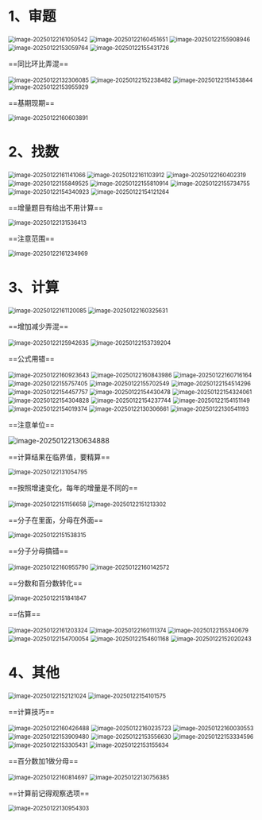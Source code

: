 # 1、审题

<img src="./assets/image-20250122161050542.png" alt="image-20250122161050542" style="zoom:80%;" />

<img src="./assets/image-20250122160451651.png" alt="image-20250122160451651" style="zoom:80%;" />

<img src="./assets/image-20250122155908946.png" alt="image-20250122155908946" style="zoom:80%;" />

<img src="./assets/image-20250122153059764.png" alt="image-20250122153059764" style="zoom:80%;" />

<img src="./assets/image-20250122155431726.png" alt="image-20250122155431726" style="zoom:80%;" />

==同比环比弄混==

<img src="./assets/image-20250122132306085.png" alt="image-20250122132306085" style="zoom:80%;" />

<img src="./assets/image-20250122152238482.png" alt="image-20250122152238482" style="zoom:80%;" />

<img src="./assets/image-20250122151453844.png" alt="image-20250122151453844" style="zoom:80%;" />

<img src="./assets/image-20250122153955929.png" alt="image-20250122153955929" style="zoom:80%;" />

==基期现期==

<img src="./assets/image-20250122160603891.png" alt="image-20250122160603891" style="zoom:80%;" />

# 2、找数

<img src="./assets/image-20250122161141066.png" alt="image-20250122161141066" style="zoom:80%;" />

<img src="./assets/image-20250122161103912.png" alt="image-20250122161103912" style="zoom:80%;" />

<img src="./assets/image-20250122160402319.png" alt="image-20250122160402319" style="zoom:80%;" />

<img src="./assets/image-20250122155849525.png" alt="image-20250122155849525" style="zoom:80%;" />

<img src="./assets/image-20250122155810914.png" alt="image-20250122155810914" style="zoom:80%;" />

<img src="./assets/image-20250122155734755.png" alt="image-20250122155734755" style="zoom:80%;" />

<img src="./assets/image-20250122154340923.png" alt="image-20250122154340923" style="zoom:80%;" />

<img src="./assets/image-20250122154121264.png" alt="image-20250122154121264" style="zoom:80%;" />

==增量题目有给出不用计算==

<img src="./assets/image-20250122131536413.png" alt="image-20250122131536413" style="zoom:80%;" />

==注意范围==

<img src="./assets/image-20250122161234969.png" alt="image-20250122161234969" style="zoom:80%;" />

# 3、计算

<img src="./assets/image-20250122161120085.png" alt="image-20250122161120085" style="zoom:80%;" />

<img src="./assets/image-20250122160325631.png" alt="image-20250122160325631" style="zoom:80%;" />

==增加减少弄混==

<img src="./assets/image-20250122125942635.png" alt="image-20250122125942635" style="zoom:80%;" />

<img src="./assets/image-20250122153739204.png" alt="image-20250122153739204" style="zoom:80%;" />

==公式用错==

<img src="./assets/image-20250122160923643.png" alt="image-20250122160923643" style="zoom:80%;" />

<img src="./assets/image-20250122160843986.png" alt="image-20250122160843986" style="zoom:80%;" />

<img src="./assets/image-20250122160716164.png" alt="image-20250122160716164" style="zoom:80%;" />

<img src="./assets/image-20250122155757405.png" alt="image-20250122155757405" style="zoom:80%;" />

<img src="./assets/image-20250122155702549.png" alt="image-20250122155702549" style="zoom:80%;" />

<img src="./assets/image-20250122154514296.png" alt="image-20250122154514296" style="zoom:80%;" />

<img src="./assets/image-20250122154457757.png" alt="image-20250122154457757" style="zoom:80%;" />

<img src="./assets/image-20250122154430478.png" alt="image-20250122154430478" style="zoom:80%;" />

<img src="./assets/image-20250122154324061.png" alt="image-20250122154324061" style="zoom:80%;" />

<img src="./assets/image-20250122154304828.png" alt="image-20250122154304828" style="zoom:80%;" />

<img src="./assets/image-20250122154237744.png" alt="image-20250122154237744" style="zoom:80%;" />

<img src="./assets/image-20250122154151149.png" alt="image-20250122154151149" style="zoom:80%;" />

<img src="./assets/image-20250122154019374.png" alt="image-20250122154019374" style="zoom:80%;" />

<img src="./assets/image-20250122130306661.png" alt="image-20250122130306661" style="zoom:80%;" />

<img src="./assets/image-20250122130541193.png" alt="image-20250122130541193" style="zoom:80%;" />

==注意单位==

![image-20250122130634888](./assets/image-20250122130634888.png)

==计算结果在临界值，要精算==

<img src="./assets/image-20250122131054795.png" alt="image-20250122131054795" style="zoom:80%;" />

==按照增速变化，每年的增量是不同的==

<img src="./assets/image-20250122151156658.png" alt="image-20250122151156658" style="zoom:80%;" />

<img src="./assets/image-20250122151213302.png" alt="image-20250122151213302" style="zoom:80%;" />

==分子在里面，分母在外面==

<img src="./assets/image-20250122151538315.png" alt="image-20250122151538315" style="zoom:80%;" />

==分子分母搞错==

<img src="./assets/image-20250122160955790.png" alt="image-20250122160955790" style="zoom:80%;" />

<img src="./assets/image-20250122160142572.png" alt="image-20250122160142572" style="zoom:80%;" />

==分数和百分数转化==

<img src="./assets/image-20250122151841847.png" alt="image-20250122151841847" style="zoom:80%;" />

==估算==

<img src="./assets/image-20250122161203324.png" alt="image-20250122161203324" style="zoom:80%;" />

<img src="./assets/image-20250122160111374.png" alt="image-20250122160111374" style="zoom:80%;" />

<img src="./assets/image-20250122155340679.png" alt="image-20250122155340679" style="zoom:80%;" />

<img src="./assets/image-20250122154700054.png" alt="image-20250122154700054" style="zoom:80%;" />

<img src="./assets/image-20250122154601168.png" alt="image-20250122154601168" style="zoom:80%;" />

<img src="./assets/image-20250122152020243.png" alt="image-20250122152020243" style="zoom:80%;" />

# 4、其他

<img src="./assets/image-20250122152121024.png" alt="image-20250122152121024" style="zoom:80%;" />

<img src="./assets/image-20250122154101575.png" alt="image-20250122154101575" style="zoom:80%;" />

==计算技巧==

<img src="./assets/image-20250122160426488.png" alt="image-20250122160426488" style="zoom:80%;" />

<img src="./assets/image-20250122160235723.png" alt="image-20250122160235723" style="zoom:80%;" />

<img src="./assets/image-20250122160030553.png" alt="image-20250122160030553" style="zoom:80%;" />

<img src="./assets/image-20250122153909480.png" alt="image-20250122153909480" style="zoom:80%;" />

<img src="./assets/image-20250122153556630.png" alt="image-20250122153556630" style="zoom:80%;" />

<img src="./assets/image-20250122153334596.png" alt="image-20250122153334596" style="zoom:80%;" />

<img src="./assets/image-20250122153305431.png" alt="image-20250122153305431" style="zoom:80%;" />

<img src="./assets/image-20250122153155634.png" alt="image-20250122153155634" style="zoom:80%;" />

==百分数加1做分母==

<img src="./assets/image-20250122160814697.png" alt="image-20250122160814697" style="zoom:80%;" />

<img src="./assets/image-20250122130756385.png" alt="image-20250122130756385" style="zoom:80%;" />

==计算前记得观察选项==

<img src="./assets/image-20250122130954303.png" alt="image-20250122130954303" style="zoom:80%;" />







